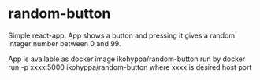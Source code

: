 # random-button

Simple react-app. App shows a button and pressing it gives a random integer number between 0 and 99.

App is available as docker image
ikohyppa/random-button
run by
docker run -p xxxx:5000 ikohyppa/random-button
where xxxx is desired host port
